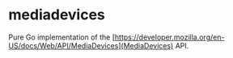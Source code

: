 # mediadevices

Pure Go implementation of the [https://developer.mozilla.org/en-US/docs/Web/API/MediaDevices](MediaDevices) API.
